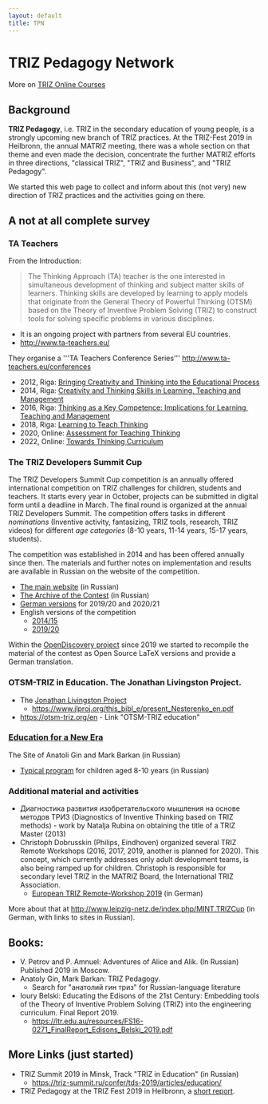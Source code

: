 ```yaml
---
layout: default
title: TPN
---
```


# TRIZ Pedagogy Network

More on [TRIZ Online Courses](TOC)  

## Background

**TRIZ Pedagogy**, i.e. TRIZ in the secondary education of young people, is a
strongly upcoming new branch of TRIZ practices.  At the TRIZ-Fest 2019 in
Heilbronn, the annual MATRIZ meeting, there was a whole section on that theme
and even made the decision, concentrate the further MATRIZ efforts in three
directions, "classical TRIZ", "TRIZ and Business", and "TRIZ Pedagogy".

We started this web page to collect and inform about this (not very) new
direction of TRIZ practices and the activities going on there.

## A not at all complete survey

### TA Teachers

From the Introduction:
> The Thinking Approach (TA) teacher is the one interested in simultaneous
> development of thinking and subject matter skills of learners. Thinking
> skills are developed by learning to apply models that originate from the
> General Theory of Powerful Thinking (OTSM) based on the Theory of Inventive
> Problem Solving (TRIZ) to construct tools for solving specific problems in
> various disciplines.

- It is an ongoing project with partners from several EU countries. 
- <http://www.ta-teachers.eu/>

They organise a '''TA Teachers Conference Series'''
<http://www.ta-teachers.eu/conferences>
- 2012, Riga: [Bringing Creativity and Thinking into the Educational
  Process](http://www.ta-teachers.eu/conference2012)
- 2014, Riga: [Creativity and Thinking Skills in Learning, Teaching and
  Management](http://www.ta-teachers.eu/conference2014)
- 2016, Riga: [Thinking as a Key Competence: Implications for Learning,
  Teaching and Management](http://www.ta-teachers.eu/conference2016)
- 2018, Riga: [Learning to Teach
  Thinking](http://www.ta-teachers.eu/conference2018)
- 2020, Online: [Assessment for Teaching
  Thinking](http://www.ta-teachers.eu/conference2020)
- 2022, Online: [Towards Thinking
  Curriculum](http://www.ta-teachers.eu/conference2022)

### The TRIZ Developers Summit Cup

The TRIZ Developers Summit Cup competition is an annually offered
international competition on TRIZ challenges for children, students and
teachers. It starts every year in October, projects can be submitted in
digital form until a deadline in March. The final round is organized at the
annual TRIZ Developers Summit.  The competition offers tasks in different
_nominations_ (Inventive activity, fantasizing, TRIZ tools, research, TRIZ
videos) for different _age categories_ (8-10 years, 11-14 years, 15-17 years,
students).  

The competition was established in 2014 and has been offered annually since
then. The materials and further notes on implementation and results are
available in Russian on the website of the competition.
* [The main website](https://triz-summit.ru/contest/) (in Russian)
* [The Archive of the Contest](https://triz-summit.ru/contest/2015/) (in
  Russian)
* [German versions](http://www.leipzig-netz.de/index.php/MINT.Internationales)
  for 2019/20 and 2020/21
* English versions of the competition
  * [2014/15](https://triz-summit.ru/en/300139/300199/)
  * [2019/20](https://triz-summit.ru/en/300139/contest-2019-2020/)

Within the
[OpenDiscovery project](https://github.com/wumm-project/OpenDiscovery)
since 2019 we started to recompile the material of the contest as Open Source
LaTeX versions and provide a German translation.

### OTSM-TRIZ in Education. The Jonathan Livingston Project.

* The [Jonathan Livingston Project](https://www.jlproj.org)
  * <https://www.jlproj.org/this_bibl_e/present_Nesterenko_en.pdf>
* <https://otsm-triz.org/en> - Link "OTSM-TRIZ education"

### [Education for a New Era](https://trizway.com/)

The Site of Anatoli Gin and Mark Barkan (in Russian)
* [Typical program](https://trizway.com/art/primary/triz-pedagogika-krea-zanyatiya-dlya-razvitiya-myshleniya.html)
    for children aged 8-10 years (in Russian)
    
### Additional material and activities

* Диагностика развития изобретательского мышления на основе методов ТРИЗ
  (Diagnostics of Inventive Thinking based on TRIZ methods) - work by Natalja
  Rubina on obtaining the title of a TRIZ Master (2013)
* Christoph Dobrusskin (Philips, Eindhoven) organized several TRIZ Remote
  Workshops (2016, 2017, 2019, another is planned for 2020). This concept,
  which currently addresses only adult development teams, is also being ramped
  up for children. Christoph is responsible for secondary level TRIZ in the
  MATRIZ Board, the International TRIZ Association.
  * [European TRIZ Remote-Workshop 2019](https://triz-akademie.de/triz-veranstaltungen/europaeischer-triz-remote-workshop-2019/)
    (in German)

More about that at http://www.leipzig-netz.de/index.php/MINT.TRIZCup (in
German, with links to sites in Russian).

## Books:

* V. Petrov and P. Amnuel: Adventures of Alice and Alik. (In Russian)
  Published 2019 in Moscow. 
* Anatoly Gin, Mark Barkan: TRIZ Pedagogy. 
  * Search for "анатолий гин триз" for Russian-language literature
* Ioury Belski: Educating the Edisons of the 21st Century: Embedding tools of
  the Theory of Inventive Problem Solving (TRIZ) into the engineering
  curriculum. Final Report 2019.
  * <https://ltr.edu.au/resources/FS16-0271_FinalReport_Edisons_Belski_2019.pdf>

## More Links (just started)

* TRIZ Summit 2019 in Minsk, Track "TRIZ in Education" (in Russian)
  * <https://triz-summit.ru/confer/tds-2019/articles/education/>
* TRIZ Pedagogy at the TRIZ Fest 2019 in Heilbronn, a [short report](https://matriz.org/wp-content/uploads/2019/07/Session-on-TRIZ-Pedagogy-at-TRIZfest-2019.docx).
